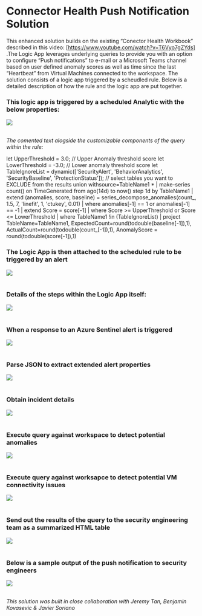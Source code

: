 # Connector Health Push Notification Solution
This enhanced solution builds on the existing “Conector Health Workbook” described in this video: [https://www.youtube.com/watch?v=T6Vyo7gZYds] .The Logic App leverages  underlying queries to provide you with an option to configure “Push notifications” to e-mail or a Microsoft Teams channel based on user defined anomaly scores as well as time since the last “Heartbeat” from Virtual Machines connected to the workspace. The solution consists of a logic app triggered by a scheudled rule. Below is a detailed description of how the rule and the logic app are put together. 

### This logic app is triggered by a scheduled Analytic with the below properties:
<img src="https://github.com/Azure/Azure-Sentinel/blob/master/Playbooks/ConnectorHealthApp/images/1-rulelogic.PNG"/><br><br> 

<em>The comented text alogside the customizable components of the query within the rule:</em>

let UpperThreshold = 3.0; // Upper Anomaly threshold score
let LowerThreshold = -3.0; // Lower anomaly threshold score
let TableIgnoreList = dynamic(['SecurityAlert', 'BehaviorAnalytics', 'SecurityBaseline', 'ProtectionStatus']); // select tables you want to EXCLUDE from the results
union withsource=TableName1 *
| make-series count() on TimeGenerated from ago(14d) to now() step 1d by TableName1
| extend (anomalies, score, baseline) = series_decompose_anomalies(count_, 1.5, 7, 'linefit', 1, 'ctukey', 0.01)
| where anomalies[-1] == 1 or anomalies[-1] == -1
| extend Score = score[-1]
| where Score >= UpperThreshold or Score <= LowerThreshold
| where TableName1 !in (TableIgnoreList)
| project TableName=TableName1, ExpectedCount=round(todouble(baseline[-1]),1), ActualCount=round(todouble(count_[-1]),1), AnomalyScore = round(todouble(score[-1]),1)

### The Logic App is then attached to the scheduled rule to be triggered by an alert
 <img src="https://github.com/Azure/Azure-Sentinel/blob/master/Playbooks/ConnectorHealthApp/images/2-attachtopb1.PNG"/><br><br> 

### Details of the steps within the Logic App itself:
  <img src="https://github.com/Azure/Azure-Sentinel/blob/master/Playbooks/ConnectorHealthApp/images/3-LAHLview.PNG"/><br><br> 

### When a response to an Azure Sentinel alert is triggered
  <img src="https://github.com/Azure/Azure-Sentinel/blob/master/Playbooks/ConnectorHealthApp/images/4-Alerttrigger.PNG"/><br><br> 

### Parse JSON to extract extended alert properties
   <img src="https://github.com/Azure/Azure-Sentinel/blob/master/Playbooks/ConnectorHealthApp/images/5-ParseJSON.PNG"/><br><br>

### Obtain incident details
   <img src="https://github.com/Azure/Azure-Sentinel/blob/master/Playbooks/ConnectorHealthApp/images/6-Alert-getincident.PNG"/><br><br>  

### Execute query against workspace to detect potential anomalies
   <img src="https://github.com/Azure/Azure-Sentinel/blob/master/Playbooks/ConnectorHealthApp/images/7-IngestionAnomalyQuery.PNG"/><br><br>   

### Execute query against worksapce to detect potential VM connectivity issues
   <img src="https://github.com/Azure/Azure-Sentinel/blob/master/Playbooks/ConnectorHealthApp/images/8-HeartbeatQuery.PNG"/><br><br>   

### Send out the results of the query to the security engineering team as a summarized HTML table
   <img src="https://github.com/Azure/Azure-Sentinel/blob/master/Playbooks/ConnectorHealthApp/images/9-Sendemail.PNG"/><br><br>  

### Below is a sample output of the push notification to security engineers
   <img src="https://github.com/Azure/Azure-Sentinel/blob/master/Playbooks/ConnectorHealthApp/images/10-SampleEmail.PNG"/><br><br>

<em>This solution was built in close collaboration with Jeremy Tan, Benjamin Kovasevic & Javier Soriano</em>
